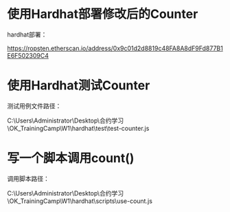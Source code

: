 # 使用Hardhat部署修改后的Counter
hardhat部署：

https://ropsten.etherscan.io/address/0x9c01d2d8819c48FA8A8dF9Fd877B1E6F502309C4
# 使用Hardhat测试Counter
测试用例文件路径：

C:\Users\Administrator\Desktop\合约学习\OK_TrainingCamp\W1\hardhat\test\test-counter.js


# 写一个脚本调用count()
调用脚本路径：

C:\Users\Administrator\Desktop\合约学习\OK_TrainingCamp\W1\hardhat\scripts\use-count.js